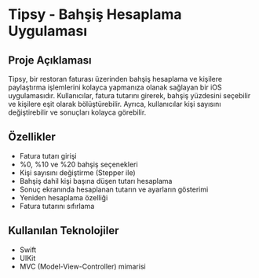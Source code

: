 # Tipsy - Bahşiş Hesaplama Uygulaması

## Proje Açıklaması
Tipsy, bir restoran faturası üzerinden bahşiş hesaplama ve kişilere paylaştırma işlemlerini kolayca yapmanıza olanak sağlayan bir iOS uygulamasıdır. Kullanıcılar, fatura tutarını girerek, bahşiş yüzdesini seçebilir ve kişilere eşit olarak bölüştürebilir. Ayrıca, kullanıcılar kişi sayısını değiştirebilir ve sonuçları kolayca görebilir.

## Özellikler
- Fatura tutarı girişi
- %0, %10 ve %20 bahşiş seçenekleri
- Kişi sayısını değiştirme (Stepper ile)
- Bahşiş dahil kişi başına düşen tutarı hesaplama
- Sonuç ekranında hesaplanan tutarın ve ayarların gösterimi
- Yeniden hesaplama özelliği
- Fatura tutarını sıfırlama

## Kullanılan Teknolojiler
- Swift
- UIKit
- MVC (Model-View-Controller) mimarisi
